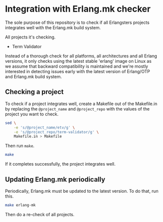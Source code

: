 # Integration with Erlang.mk checker

The sole purpose of this repository is to check if all Erlangsters projects
integrates well with the Erlang.mk build system.

All projects it's checking.

- Term Validator

Instead of a thorough check for all platforms, all architectures and all
Erlang versions, it only checks using the latest stable 'erlang' image on Linux
as we assume that backward compatibility is maintained and we're mostly
interested in detecting issues early with the latest version of Erlang/OTP and
Erlang.mk build system.

## Checking a project

To check if a project integrates well, create a Makefile out of the Makefile.in
by replacing the `@project_name` and `@project_repo` with the values of the
project you want to check.

```sh
sed \
    -e 's/@project_name/etv/g' \
    -e 's/@project_repo/term-validator/g' \
    Makefile.in > Makefile
```

Then run `make`.

```sh
make
```

If it completes successfully, the project integrates well.

## Updating Erlang.mk periodically

Periodically, Erlang.mk must be updated to the latest version. To do that, run
this.

```bash
make erlang-mk
```

Then do a re-check of all projects.
